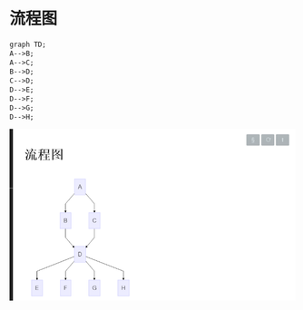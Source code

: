 #  流程图

```mermaid
graph TD;
A-->B;
A-->C;
B-->D;
C-->D;
D-->E;
D-->F;
D-->G;
D-->H;
```

![alt](./流程图.png)